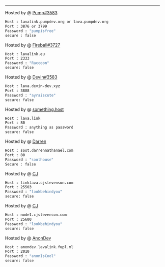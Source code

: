 ---

Hosted by @ [Pump#3583](https://pumpdev.org)
```bash
Host : lavalink.pumpdev.org or lava.pumpdev.org
Port : 3876 or 3799
Password : "pumpisfree"
secure : false
```
Hosted by @ [Fireball#3727](https://www.lavalink.eu)
```bash
Host : lavalink.eu
Port : 2333
Password : "Raccoon"
secure: false
```
Hosted by @ [Devin#3583](https://devin-dev.xyz)
```bash
Host : lava.devin-dev.xyz
Port : 3888
Password : "ayraiscute"
secure: false
```
Hosted by @ [something.host](https://support.something.host/en/article/lavalink-hosting-okm26z/)
```bash
Host : lava.link
Port : 80
Password : anything as password
secure: false
```
Hosted by @ [Darren](https://discord.darrennathanael.com)
```bash
Host : soot.darrennathanael.com
Port : 80
Password : "soothouse"
Secure : false
```
Hosted by @ [CJ](https://cjstevenson.com/)
```bash
Host : linklava.cjstevenson.com
Port : 25503
Password : "lookbehindyou"
secure: false
```
Hosted by @ [CJ](https://cjstevenson.com/)
```bash
Host : node1.cjstevenson.com
Port : 25600
Password : "lookbehindyou"
secure: false
```
Hosted by @ [AnonDev](https://anondev.ml)
```bash
Host : anondev.lavalink.fupl.ml
Port : 2010
Password : "anonIsCool"
secure: false
```
